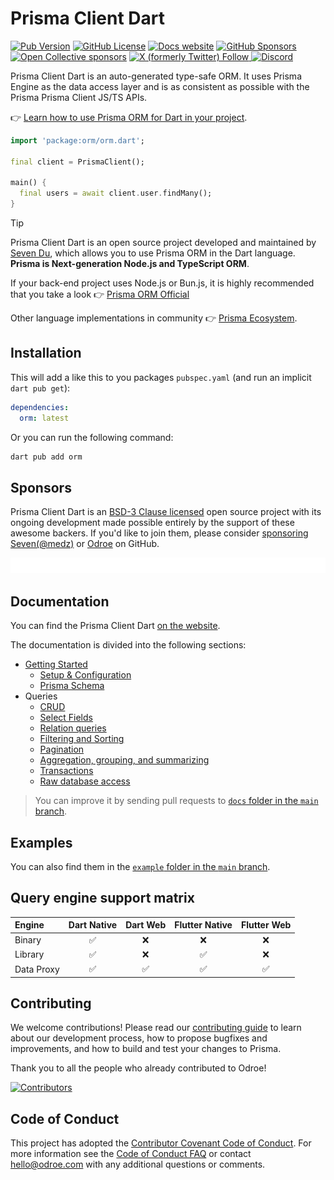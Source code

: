 # Prisma Client Dart

[![Pub Version](https://img.shields.io/pub/v/orm?include_prereleases)](https://pub.dev/packages/orm)
[![GitHub License](https://img.shields.io/github/license/medz/prisma-dart)](https://github.com/medz/prisma-dart/blob/main/LICENSE)
[![Docs website](https://img.shields.io/badge/docs-prisma.pub-brightgreen)](https://prisma.pub/)
[![GitHub Sponsors](https://img.shields.io/github/sponsors/medz?label=github%20sponsors)](https://github.com/sponsors/medz)
[![Open Collective sponsors](https://img.shields.io/opencollective/sponsors/openodroe?label=open%20collective)](https://opencollective.com/openodroe)
[![X (formerly Twitter) Follow](https://img.shields.io/twitter/follow/shiweidu)
](https://twitter.com/shiweidu)
[![Discord](https://img.shields.io/discord/1035043284457881620?label=discord)](https://discord.gg/ms2X9TQMR8)

Prisma Client Dart is an auto-generated type-safe ORM. It uses Prisma Engine as the data access layer and is as consistent as possible with the Prisma Prisma Client JS/TS APIs.

👉 [Learn how to use Prisma ORM for Dart in your project](https://prisma.pub/).

```dart
import 'package:orm/orm.dart';

final client = PrismaClient();

main() {
  final users = await client.user.findMany();
}
```

> [!TIP]
> Prisma Client Dart is an open source project developed and maintained by [Seven Du](https://github.com/medz), which allows you to use Prisma ORM in the Dart language. **Prisma is Next-generation Node.js and TypeScript ORM**.
>
> If your back-end project uses Node.js or Bun.js, it is highly recommended that you take a look 👉 [Prisma ORM Official](https://prisma.io/)
>
> Other language implementations in community 👉 [Prisma Ecosystem](https://www.prisma.io/ecosystem/).

## Installation

This will add a like this to you packages `pubspec.yaml` (and run an implicit `dart pub get`):

```yaml
dependencies:
  orm: latest
```

Or you can run the following command:

```bash
dart pub add orm
```

## Sponsors

Prisma Client Dart is an [BSD-3 Clause licensed](https://github.com/medz/prisma-dart/blob/main/LICENSE) open source project with its ongoing development made possible entirely by the support of these awesome backers. If you'd like to join them, please consider [sponsoring Seven(@medz)](https://github.com/sponsors/medz) or [Odroe](https://opencollective.com/openodroe) on GitHub.

<p align="center">
  <a target="_blank" href="https://github.com/sponsors/odroe#sponsors">
    <img alt="sponsors" src="https://github.com/odroe/.github/raw/main/sponsors.svg">
  </a>
</p>

## Documentation

You can find the Prisma Client Dart [on the website](https://prisma.pub).

The documentation is divided into the following sections:

- [Getting Started](https://prisma.pub/getting-started/)
  - [Setup & Configuration](https://prisma.pub/getting-started/setup.html)
  - [Prisma Schema](https://prisma.pub/getting-started/schema.html)
- Queries
  - [CRUD](https://prisma.pub/queries/crud.html)
  - [Select Fields](https://prisma.pub/queries/select-fields.html)
  - [Relation queries](https://prisma.pub/queries/relation-queries.html)
  - [Filtering and Sorting](https://prisma.pub/queries/filtering-and-sorting.html)
  - [Pagination](https://prisma.pub/queries/pagination.html)
  - [Aggregation, grouping, and summarizing](https://prisma.pub/queries/aggregation-grouping-summarizing.html)
  - [Transactions](https://prisma.pub/queries/transactions.html)
  - [Raw database access](https://prisma.pub/queries/raw-database-access.html)

> You can improve it by sending pull requests to [`docs` folder in the `main` branch](https://github.com/odroe/prisma-dart/tree/main/docs).

## Examples

You can also find them in the [`example` folder in the `main` branch](https://github.com/odroe/prisma-dart/tree/main/example).

## Query engine support matrix

| Engine     | Dart Native | Dart Web | Flutter Native | Flutter Web |
| :--------- | :---------: | :------: | :------------: | :---------: |
| Binary     |     ✅      |    ❌    |       ❌       |     ❌      |
| Library    |     ✅      |    ❌    |       ✅       |     ❌      |
| Data Proxy |     ✅      |    ✅    |       ✅       |     ✅      |

## Contributing

We welcome contributions! Please read our [contributing guide](CONTRIBUTING.md) to learn about our development process, how to propose bugfixes and improvements, and how to build and test your changes to Prisma.

Thank you to all the people who already contributed to Odroe!

[![Contributors](https://opencollective.com/openodroe/contributors.svg?width=890)](https://github.com/odroe/prisma-dart/graphs/contributors)

## Code of Conduct

This project has adopted the [Contributor Covenant Code of Conduct](CODE_OF_CONDUCT.md). For more information see the [Code of Conduct FAQ](https://www.contributor-covenant.org/faq) or contact [hello@odroe.com](mailto:hello@odroe.com) with any additional questions or comments.
